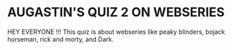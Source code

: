 # AUGASTIN'S QUIZ 2 ON WEBSERIES
HEY EVERYONE !!!
This quiz is about webseries like peaky blinders, bojack horseman, rick and morty, and Dark.
